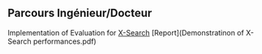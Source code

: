 

## Parcours Ingénieur/Docteur

Implementation of Evaluation for [X-Search](https://dl.acm.org/doi/abs/10.1145/3135974.3135987)
[Report](Demonstratinon of X-Search performances.pdf)


